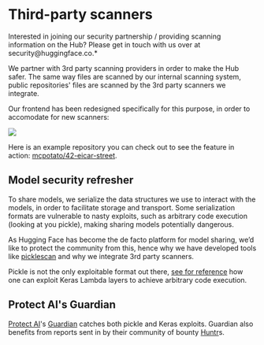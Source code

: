 # Third-party scanners

<Tip>
Interested in joining our security partnership / providing scanning information on the Hub? Please get in touch with us over at security@huggingface.co.*
</Tip>

We partner with 3rd party scanning providers in order to make the Hub safer. The same way files are scanned by our internal scanning system, public repositories' files are scanned by the 3rd party scanners we integrate.

Our frontend has been redesigned specifically for this purpose, in order to accomodate for new scanners:

<img class="block" src="https://huggingface.co/datasets/huggingface/documentation-images/resolve/main/hub/third-party-scans-list.png"/>

Here is an example repository you can check out to see the feature in action: [mcpotato/42-eicar-street](https://huggingface.co/mcpotato/42-eicar-street).

## Model security refresher

To share models, we serialize the data structures we use to interact with the models, in order to facilitate storage and transport. Some serialization formats are vulnerable to nasty exploits, such as arbitrary code execution (looking at you pickle), making sharing models potentially dangerous.

As Hugging Face has become the de facto platform for model sharing, we’d like to protect the community from this, hence why we have developed tools like [picklescan](https://github.com/mmaitre314/picklescan) and why we integrate 3rd party scanners.

Pickle is not the only exploitable format out there, [see for reference](https://github.com/Azure/counterfit/wiki/Abusing-ML-model-file-formats-to-create-malware-on-AI-systems:-A-proof-of-concept) how one can exploit Keras Lambda layers to achieve arbitrary code execution.

## Protect AI's Guardian

[Protect AI](https://protectai.com/)'s [Guardian](https://protectai.com/guardian) catches both pickle and Keras exploits. Guardian also benefits from reports sent in by their community of bounty [Huntr](https://huntr.com/)s.

<!-- insert image of report -->
